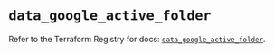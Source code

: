 # `data_google_active_folder`

Refer to the Terraform Registry for docs: [`data_google_active_folder`](https://registry.terraform.io/providers/hashicorp/google/6.36.1/docs/data-sources/active_folder).
